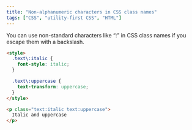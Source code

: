 ```yaml
---
title: "Non-alphanumeric characters in CSS class names"
tags: ["CSS", "utility-first CSS", "HTML"]
---
```

You can use non-standard characters like “:” in CSS class names if you escape them with a backslash.

```html
<style>
  .text\:italic {
    font-style: italic;
  }

  .text\:uppercase {
    text-transform: uppercase;
  }
</style>

<p class="text:italic text:uppercase">
  Italic and uppercase
</p>
```
